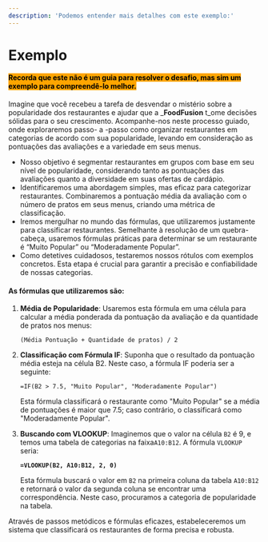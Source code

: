```yaml
---
description: 'Podemos entender mais detalhes com este exemplo:'
---
```


# Exemplo

#### <mark style="background-color:orange;">Recorda que este não é um guia para resolver o desafio, mas sim um exemplo para compreendê-lo  melhor.</mark>

Imagine que você recebeu a tarefa de desvendar o mistério sobre a popularidade dos restaurantes e ajudar que a  _**FoodFusion** t_ome decisões sólidas para o seu crescimento. Acompanhe-nos neste processo guiado, onde exploraremos passo- a -passo como organizar restaurantes em categorias de acordo com sua popularidade, levando em consideração as pontuações das avaliações e a variedade em seus menus.

* Nosso objetivo é segmentar restaurantes em grupos com base em seu nível de popularidade, considerando tanto as pontuações das avaliações quanto a diversidade em suas ofertas de cardápio.
* Identificaremos uma abordagem simples, mas eficaz para categorizar restaurantes. Combinaremos a pontuação média da avaliação com o número de pratos em seus menus, criando uma métrica de classificação.
* Iremos mergulhar no mundo das fórmulas, que utilizaremos justamente para classificar restaurantes. Semelhante à resolução de um quebra-cabeça, usaremos fórmulas práticas para determinar se um restaurante é “Muito Popular” ou “Moderadamente Popular”.
* Como detetives cuidadosos, testaremos nossos rótulos com exemplos concretos. Esta etapa é crucial para garantir a precisão e confiabilidade de nossas categorias.

#### As fórmulas que utilizaremos são:

1.  **Média de Popularidade**: Usaremos esta fórmula em uma célula para calcular a média ponderada da pontuação da avaliação e da quantidade de pratos nos menus:

    ```excel-formula
    (Média Pontuação + Quantidade de pratos) / 2
    ```
2.  **Classificação com Fórmula IF**: Suponha que o resultado da pontuação média esteja na célula B2. Neste caso, a fórmula IF poderia ser a seguinte:

    ```excel-formula
    =IF(B2 > 7.5, "Muito Popular", "Moderadamente Popular")
    ```

    Esta fórmula classificará o restaurante como "Muito Popular" se a média de pontuações é maior que 7.5; caso contrário, o classificará como "Moderadamente Popular".
3.  **Buscando com VLOOKUP**: Imaginemos que o valor na célula `B2` é 9,  e temos uma tabela de categorias na faixa`A10:B12`. A fórmula `VLOOKUP` seria:

    <pre class="language-excel-formula"><code class="lang-excel-formula"><strong>=VLOOKUP(B2, A10:B12, 2, 0)
    </strong></code></pre>

    Esta fórmula buscará o valor em `B2` na primeira coluna da tabela `A10:B12` e retornará o valor  da segunda coluna se encontrar uma correspondência. Neste caso, procuramos a categoria de popularidade na tabela.

&#x20;Através de passos metódicos e fórmulas eficazes, estabeleceremos um sistema que classificará os restaurantes de forma precisa e robusta.
